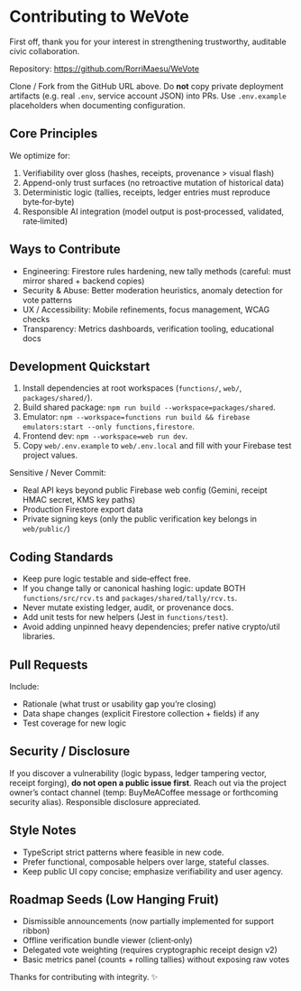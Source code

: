 # Contributing to WeVote

First off, thank you for your interest in strengthening trustworthy, auditable civic collaboration.

Repository: https://github.com/RorriMaesu/WeVote

Clone / Fork from the GitHub URL above. Do **not** copy private deployment artifacts (e.g. real `.env`, service account JSON) into PRs. Use `.env.example` placeholders when documenting configuration.

## Core Principles
We optimize for:
1. Verifiability over gloss (hashes, receipts, provenance > visual flash)
2. Append-only trust surfaces (no retroactive mutation of historical data)
3. Deterministic logic (tallies, receipts, ledger entries must reproduce byte‑for‑byte)
4. Responsible AI integration (model output is post‑processed, validated, rate‑limited)

## Ways to Contribute
- Engineering: Firestore rules hardening, new tally methods (careful: must mirror shared + backend copies)
- Security & Abuse: Better moderation heuristics, anomaly detection for vote patterns
- UX / Accessibility: Mobile refinements, focus management, WCAG checks
- Transparency: Metrics dashboards, verification tooling, educational docs

## Development Quickstart
1. Install dependencies at root workspaces (`functions/`, `web/`, `packages/shared/`).
2. Build shared package: `npm run build --workspace=packages/shared`.
3. Emulator: `npm --workspace=functions run build && firebase emulators:start --only functions,firestore`.
4. Frontend dev: `npm --workspace=web run dev`.
5. Copy `web/.env.example` to `web/.env.local` and fill with your Firebase test project values.

Sensitive / Never Commit:
- Real API keys beyond public Firebase web config (Gemini, receipt HMAC secret, KMS key paths)
- Production Firestore export data
- Private signing keys (only the public verification key belongs in `web/public/`)

## Coding Standards
- Keep pure logic testable and side‑effect free.
- If you change tally or canonical hashing logic: update BOTH `functions/src/rcv.ts` and `packages/shared/tally/rcv.ts`.
- Never mutate existing ledger, audit, or provenance docs.
- Add unit tests for new helpers (Jest in `functions/test`).
- Avoid adding unpinned heavy dependencies; prefer native crypto/util libraries.

## Pull Requests
Include:
- Rationale (what trust or usability gap you’re closing)
- Data shape changes (explicit Firestore collection + fields) if any
- Test coverage for new logic

## Security / Disclosure
If you discover a vulnerability (logic bypass, ledger tampering vector, receipt forging), **do not open a public issue first**. Reach out via the project owner’s contact channel (temp: BuyMeACoffee message or forthcoming security alias). Responsible disclosure appreciated.

## Style Notes
- TypeScript strict patterns where feasible in new code.
- Prefer functional, composable helpers over large, stateful classes.
- Keep public UI copy concise; emphasize verifiability and user agency.

## Roadmap Seeds (Low Hanging Fruit)
- Dismissible announcements (now partially implemented for support ribbon)
- Offline verification bundle viewer (client‑only)
- Delegated vote weighting (requires cryptographic receipt design v2)
- Basic metrics panel (counts + rolling tallies) without exposing raw votes

Thanks for contributing with integrity. ✨
